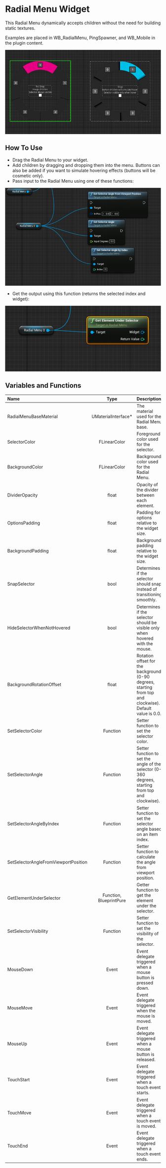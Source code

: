 
# Radial Menu Widget
This Radial Menu dynamically accepts children without the need for building static textures.

Examples are placed in WB_RadialMenu, PingSpawner, and WB_Mobile in the plugin content.

![Radial Menu](./RadialMenu.png)

## How To Use
- Drag the Radial Menu to your widget.
- Add children by dragging and dropping them into the menu. Buttons can also be added if you want to simulate hovering effects (buttons will be cosmetic only).
- Pass input to the Radial Menu using one of these functions:

![Radial Menu Functions](./RadialMenuFuncs.png)

- Get the output using this function (returns the selected index and widget):

![Radial Menu Result](./RadialResult.png)

## Variables and Functions

| Name                     | Type                 | Description                                                                                                  |
| :----------------------- | :-------------------:| :----------------------------------------------------------------------------------------------------------  |
| RadialMenuBaseMaterial   | UMaterialInterface*  | The material used for the Radial Menu base.                                                                 |
| SelectorColor            | FLinearColor         | Foreground color used for the selector.                                                                      |
| BackgroundColor          | FLinearColor         | Background color used for the Radial Menu.                                                                   |
| DividerOpacity           | float                | Opacity of the divider between each element.                                                                 |
| OptionsPadding           | float                | Padding for options relative to the widget size.                                                             |
| BackgroundPadding        | float                | Background padding relative to the widget size.                                                              |
| SnapSelector             | bool                 | Determines if the selector should snap instead of transitioning smoothly.                                   |
| HideSelectorWhenNotHovered | bool                | Determines if the selector should be visible only when hovered with the mouse.                             |
| BackgroundRotationOffset | float                | Rotation offset for the background (0-90 degrees, starting from top and clockwise). Default value is 0.0.    |
| SetSelectorColor         | Function             | Setter function to set the selector color.                                                                   |
| SetSelectorAngle         | Function             | Setter function to set the angle of the selector (0-360 degrees, starting from top and clockwise).          |
| SetSelectorAngleByIndex  | Function             | Setter function to set the selector angle based on an item index.                                           |
| SetSelectorAngleFromViewportPosition | Function | Setter function to calculate the angle from viewport position.                                            |
| GetElementUnderSelector  | Function, BlueprintPure | Getter function to get the element under the selector.                                                   |
| SetSelectorVisibility    | Function             | Setter function to set the visibility of the selector.                                                     |
| MouseDown                | Event                | Event delegate triggered when a mouse button is pressed down.                                              |
| MouseMove                | Event                | Event delegate triggered when the mouse is moved.                                                           |
| MouseUp                  | Event                | Event delegate triggered when a mouse button is released.                                                   |
| TouchStart               | Event                | Event delegate triggered when a touch event starts.                                                         |
| TouchMove                | Event                | Event delegate triggered when a touch event is moved.                                                       |
| TouchEnd                 | Event                | Event delegate triggered when a touch event ends.                                                           |